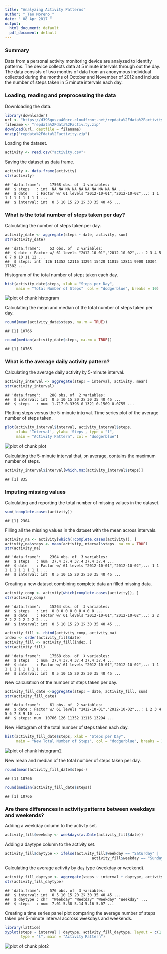 ```yaml
---
title: "Analyzing Activity Patterns"
author: "_Teo Moreno_"
date: "_08 Apr 2017_"
output:
  html_document: default
  pdf_document: default
---
```


### Summary

Data from a personal activity monitoring device are analyzed to identify patterns. The device collects data at 5 minute intervals through out the day. The data consists of two months of data from an anonymous individual collected during the months of October and November of 2012 and include the number of steps taken in 5 minute intervals each day.

### Loading, reading and preprocessing the data

Downloading the data.


```r
library(downloader)
url <- "https://d396qusza40orc.cloudfront.net/repdata%2Fdata%2Factivity.zip"
filename <- "repdata%2Fdata%2Factivity.zip"
download(url, destfile = filename)
unzip("repdata%2Fdata%2Factivity.zip")
```

Loading the dataset.


```r
activity <- read.csv("activity.csv")
```

Saving the dataset as data frame.


```r
activity <- data.frame(activity)
str(activity)
```

```
## 'data.frame':	17568 obs. of  3 variables:
##  $ steps   : int  NA NA NA NA NA NA NA NA NA NA ...
##  $ date    : Factor w/ 61 levels "2012-10-01","2012-10-02",..: 1 1 1 1 1 1 1 1 1 1 ...
##  $ interval: int  0 5 10 15 20 25 30 35 40 45 ...
```

### What is the total number of steps taken per day?

Calculating the number of steps taken per day.


```r
activity_date <- aggregate(steps ~ date, activity, sum)
str(activity_date)
```

```
## 'data.frame':	53 obs. of  2 variables:
##  $ date : Factor w/ 61 levels "2012-10-01","2012-10-02",..: 2 3 4 5 6 7 9 10 11 12 ...
##  $ steps: int  126 11352 12116 13294 15420 11015 12811 9900 10304 17382 ...
```

Histogram of the total number of steps taken each day.


```r
hist(activity_date$steps, xlab = "Steps per Day",
     main = "Total Number of Steps", col = "dodgerblue", breaks = 10)
```

![plot of chunk histogram](figure/histogram-1.png)

Calculating the mean and median of the total number of steps taken per day.


```r
round(mean(activity_date$steps, na.rm = TRUE))
```

```
## [1] 10766
```

```r
round(median(activity_date$steps, na.rm = TRUE))
```

```
## [1] 10765
```

### What is the average daily activity pattern?

Calculating the average daily activity by 5-minute interval.


```r
activity_interval <- aggregate(steps ~ interval, activity, mean)
str(activity_interval)
```

```
## 'data.frame':	288 obs. of  2 variables:
##  $ interval: int  0 5 10 15 20 25 30 35 40 45 ...
##  $ steps   : num  1.717 0.3396 0.1321 0.1509 0.0755 ...
```

Plotting steps versus the 5-minute interval. Time series plot of the average number of steps taken.


```r
plot(activity_interval$interval, activity_interval$steps,
     xlab= 'Interval', ylab= 'Steps', type = "l",
     main = "Activity Pattern", col = "dodgerblue")
```

![plot of chunk plot](figure/plot-1.png)

Calculating the 5-minute interval that, on average, contains the maximum number of steps.


```r
activity_interval$interval[which.max(activity_interval$steps)]
```

```
## [1] 835
```

### Imputing missing values

Calculating and reporting the total number of missing values in the dataset.


```r
sum(!complete.cases(activity))
```

```
## [1] 2304
```

Filling all the missing values in the dataset with the mean across intervals.


```r
activity_na <- activity[which(!complete.cases(activity)), ]
activity_na$steps <- mean(activity_interval$steps, na.rm = TRUE)
str(activity_na)
```

```
## 'data.frame':	2304 obs. of  3 variables:
##  $ steps   : num  37.4 37.4 37.4 37.4 37.4 ...
##  $ date    : Factor w/ 61 levels "2012-10-01","2012-10-02",..: 1 1 1 1 1 1 1 1 1 1 ...
##  $ interval: int  0 5 10 15 20 25 30 35 40 45 ...
```

Creating a new dataset combining complete data an filled missing data.


```r
activity_comp <- activity[which(complete.cases(activity)), ]
str(activity_comp)
```

```
## 'data.frame':	15264 obs. of  3 variables:
##  $ steps   : int  0 0 0 0 0 0 0 0 0 0 ...
##  $ date    : Factor w/ 61 levels "2012-10-01","2012-10-02",..: 2 2 2 2 2 2 2 2 2 2 ...
##  $ interval: int  0 5 10 15 20 25 30 35 40 45 ...
```

```r
activity_fill <- rbind(activity_comp, activity_na)
index <- order(activity_fill$date)
activity_fill <- activity_fill[index, ]
str(activity_fill)
```

```
## 'data.frame':	17568 obs. of  3 variables:
##  $ steps   : num  37.4 37.4 37.4 37.4 37.4 ...
##  $ date    : Factor w/ 61 levels "2012-10-01","2012-10-02",..: 1 1 1 1 1 1 1 1 1 1 ...
##  $ interval: int  0 5 10 15 20 25 30 35 40 45 ...
```

New calculatiion of the number of steps taken per day.


```r
activity_fill_date <-aggregate(steps ~ date, activity_fill, sum)
str(activity_fill_date)
```

```
## 'data.frame':	61 obs. of  2 variables:
##  $ date : Factor w/ 61 levels "2012-10-01","2012-10-02",..: 1 2 3 4 5 6 7 8 9 10 ...
##  $ steps: num  10766 126 11352 12116 13294 ...
```

New Histogram of the total number of steps taken each day.


```r
hist(activity_fill_date$steps, xlab = "Steps per Day",
     main = "New Total Number of Steps", col = "dodgerblue", breaks = 10)
```

![plot of chunk histogram2](figure/histogram2-1.png)

New mean and median of the total number of steps taken per day.


```r
round(mean(activity_fill_date$steps))
```

```
## [1] 10766
```

```r
round(median(activity_fill_date$steps))
```

```
## [1] 10766
```

### Are there differences in activity patterns between weekdays and weekends?

Adding a weekday column to the activity set.


```r
activity_fill$weekday <- weekdays(as.Date(activity_fill$date))
```

Adding a daytype column to the activity set.


```r
activity_fill$daytype <- ifelse(activity_fill$weekday == "Saturday" | 
                                       activity_fill$weekday == "Sunday", "Weekend", "Weekday") 
```

Calculating the average activity by day type (weekday or weekend).


```r
activity_fill_daytype <- aggregate(steps ~ interval + daytype, activity_fill, mean)
str(activity_fill_daytype)
```

```
## 'data.frame':	576 obs. of  3 variables:
##  $ interval: int  0 5 10 15 20 25 30 35 40 45 ...
##  $ daytype : chr  "Weekday" "Weekday" "Weekday" "Weekday" ...
##  $ steps   : num  7.01 5.38 5.14 5.16 5.07 ...
```

Creating a time series panel plot comparing the average number of steps taken per 5-minute interval accross weekdays and weekends.


```r
library(lattice)
xyplot(steps ~ interval | daytype, activity_fill_daytype, layout = c(1,2),
       type = "l", main = "Activity Pattern")
```

![plot of chunk plot2](figure/plot2-1.png)
